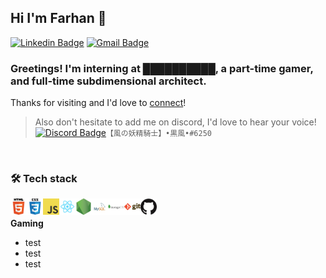 ## Hi I'm Farhan 👋

[![Linkedin Badge](https://img.shields.io/badge/-Farhan%20Daud-blue?style=flat&logo=Linkedin&logoColor=white&link=https://www.linkedin.com/in/Hantasmagoria/)](https://www.linkedin.com/in/Hantasmagoria/) [![Gmail Badge](https://img.shields.io/badge/-Farhan%20Daud-c14438?style=flat&logo=Gmail&logoColor=white&link=mailto:Farhan.Daud.hypersfusion@gmail.com)](mailto:Farhan.Daud.hypersfusion@gmail.com)

### Greetings! I'm interning at ██████████, a part-time gamer, and full-time subdimensional architect.

Thanks for visiting and I'd love to [connect](https://www.linkedin.com/in/Hantasmagoria/)!

> Also don't hesitate to add me on discord, I'd love to hear your voice!
> [![Discord Badge](https://img.shields.io/badge/-Add%20this%20ID%20=>-blue?style=flat&label=&logo=discord&logoColor=ffffff&color=7389D8&labelColor=6A7EC2&link=https://discordapp.com/users/137706148357734400)](https://discordapp.com/users/137706148357734400)`【風の妖精騎士】•黒風•#6250`

<br/>

### 🛠 Tech stack

[<img align="left" alt="HTML5" width="26px"    src="https://raw.githubusercontent.com/github/explore/80688e429a7d4ef2fca1e82350fe8e3517d3494d/topics/html/html.png"/>][wdi] [<img align="left" alt="CSS3" width="26px"    src="https://raw.githubusercontent.com/github/explore/80688e429a7d4ef2fca1e82350fe8e3517d3494d/topics/css/css.png"/>][csi] [<img align="left" alt="JavaScript" width="26px"    src="https://raw.githubusercontent.com/github/explore/80688e429a7d4ef2fca1e82350fe8e3517d3494d/topics/javascript/javascript.png"/>][jsi]
[<img align="left" alt="React" width="26px"    src="https://raw.githubusercontent.com/github/explore/80688e429a7d4ef2fca1e82350fe8e3517d3494d/topics/react/react.png"/>][react] [<img align="left" alt="Node.js" width="26px"    src="https://raw.githubusercontent.com/github/explore/80688e429a7d4ef2fca1e82350fe8e3517d3494d/topics/nodejs/nodejs.png"/>][wdi]
[<img align="left" alt="MySQL" width="26px"    src="https://raw.githubusercontent.com/github/explore/80688e429a7d4ef2fca1e82350fe8e3517d3494d/topics/mysql/mysql.png"/>][wdi] [<img align="left" alt="MongoDB" width="26px"    src="https://raw.githubusercontent.com/github/explore/80688e429a7d4ef2fca1e82350fe8e3517d3494d/topics/mongodb/mongodb.png"/>][wdi]
[<img align="left" alt="Git" width="26px"    src="https://raw.githubusercontent.com/github/explore/80688e429a7d4ef2fca1e82350fe8e3517d3494d/topics/git/git.png"/>][wdi] [<img align="left" alt="GitHub" width="26px"    src="https://raw.githubusercontent.com/github/explore/78df643247d429f6cc873026c0622819ad797942/topics/github/github.png"/>][wdi]

[wdi]: https://camo.githubusercontent.com/36413d968ccb4542d06af936e30e6213bd864607/68747470733a2f2f692e696d6775722e636f6d2f556c3436676f6e2e706e67
[jsi]: https://camo.githubusercontent.com/36413d968ccb4542d06af936e30e6213bd864607/68747470733a2f2f692e696d6775722e636f6d2f556c3436676f6e2e706e67
[csi]: https://camo.githubusercontent.com/36413d968ccb4542d06af936e30e6213bd864607/68747470733a2f2f692e696d6775722e636f6d2f556c3436676f6e2e706e67
[react]: https://hackernoon.com/images/pq25y3ylr.jpgwxH9e_vrAK4TdffpxKY3QGyHCpxFcQ0

<br/>

<description><summary><strong>Gaming</strong></summary>

- test
- test
- test

</description>

